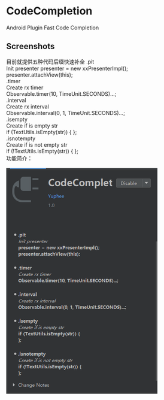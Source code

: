 # CodeCompletion
Android Plugin Fast Code Completion

## Screenshots
目前就提供五种代码后缀快速补全
.pit <br> Init presenter presenter = new xxPresenterImpl(); <br> presenter.attachView(this); <br>
.timer <br> Create rx timer <br> Observable.timer(10, TimeUnit.SECONDS)...; <br>
.interval <br> Create rx interval <br>  Observable.interval(0, 1, TimeUnit.SECONDS)...; <br>
.isempty <br> Create if is empty str <br> if (TextUtils.isEmpty(str)) { }; <br>
.isnotempty<br> Create if is not empty str <br> if (!TextUtils.isEmpty(str)) { }; <br>
功能简介：<br><br>
![image](/code_completion.png)
